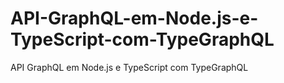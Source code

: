 # API-GraphQL-em-Node.js-e-TypeScript-com-TypeGraphQL
API GraphQL em Node.js e TypeScript com TypeGraphQL
